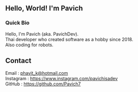 ## Hello, World! I'm Pavich
### Quick Bio
Hello, I'm Pavich (aka. PavichDev).\
Thai developer who created software as a hobby since 2018.\
Also coding for robots.
## Contact
Email : phavit_k@hotmail.com \
Instagram : https://www.instagram.com/pavichisadev \
GitHub : https://github.com/Pavich7

